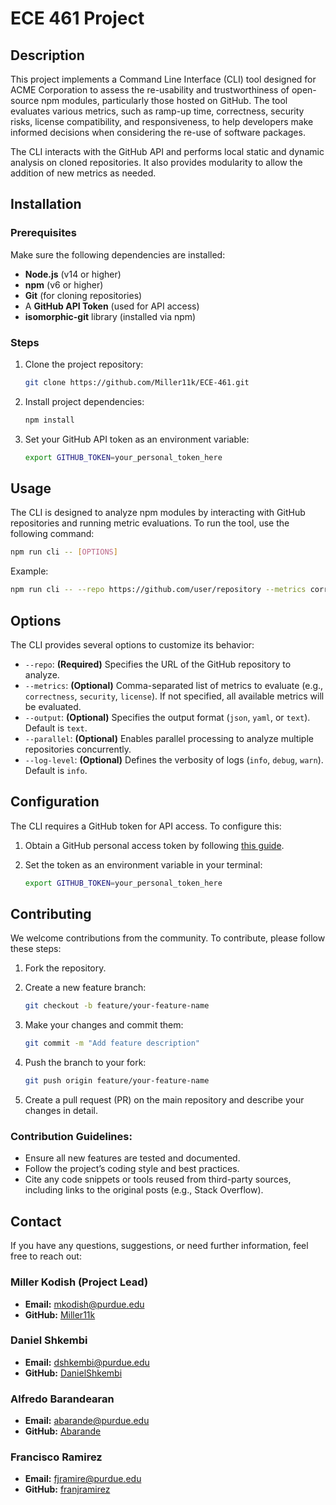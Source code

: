 # ECE 461 Project

## Description
This project implements a Command Line Interface (CLI) tool designed for ACME Corporation to assess the re-usability and trustworthiness of open-source npm modules, particularly those hosted on GitHub. The tool evaluates various metrics, such as ramp-up time, correctness, security risks, license compatibility, and responsiveness, to help developers make informed decisions when considering the re-use of software packages.

The CLI interacts with the GitHub API and performs local static and dynamic analysis on cloned repositories. It also provides modularity to allow the addition of new metrics as needed.

## Installation

### Prerequisites
Make sure the following dependencies are installed:
- **Node.js** (v14 or higher)
- **npm** (v6 or higher)
- **Git** (for cloning repositories)
- A **GitHub API Token** (used for API access)
- **isomorphic-git** library (installed via npm)

### Steps
1. Clone the project repository:
    ```bash
    git clone https://github.com/Miller11k/ECE-461.git
    ```

2. Install project dependencies:
    ```bash
    npm install
    ```

3. Set your GitHub API token as an environment variable:
    ```bash
    export GITHUB_TOKEN=your_personal_token_here
    ```

## Usage
The CLI is designed to analyze npm modules by interacting with GitHub repositories and running metric evaluations. To run the tool, use the following command:

```bash
npm run cli -- [OPTIONS]
```

Example:
```bash
npm run cli -- --repo https://github.com/user/repository --metrics correctness,license
```

## Options
The CLI provides several options to customize its behavior:

- `--repo`: **(Required)** Specifies the URL of the GitHub repository to analyze.
- `--metrics`: **(Optional)** Comma-separated list of metrics to evaluate (e.g., `correctness`, `security`, `license`). If not specified, all available metrics will be evaluated.
- `--output`: **(Optional)** Specifies the output format (`json`, `yaml`, or `text`). Default is `text`.
- `--parallel`: **(Optional)** Enables parallel processing to analyze multiple repositories concurrently.
- `--log-level`: **(Optional)** Defines the verbosity of logs (`info`, `debug`, `warn`). Default is `info`.

## Configuration
The CLI requires a GitHub token for API access. To configure this:

1. Obtain a GitHub personal access token by following [this guide](https://docs.github.com/en/authentication/keeping-your-account-and-data-secure/creating-a-personal-access-token).
2. Set the token as an environment variable in your terminal:

   ```bash
   export GITHUB_TOKEN=your_personal_token_here


## Contributing
We welcome contributions from the community. To contribute, please follow these steps:

1. Fork the repository.
2. Create a new feature branch:

    ```bash
    git checkout -b feature/your-feature-name
    ```

3. Make your changes and commit them:

    ```bash
    git commit -m "Add feature description"
    ```

4. Push the branch to your fork:

    ```bash
    git push origin feature/your-feature-name
    ```

5. Create a pull request (PR) on the main repository and describe your changes in detail.

### Contribution Guidelines:
- Ensure all new features are tested and documented.
- Follow the project’s coding style and best practices.
- Cite any code snippets or tools reused from third-party sources, including links to the original posts (e.g., Stack Overflow).

## Contact
If you have any questions, suggestions, or need further information, feel free to reach out:

### Miller Kodish (Project Lead)
- **Email:** [mkodish@purdue.edu](mailto:mkodish@purdue.edu)
- **GitHub:** [Miller11k](https://github.com/Miller11k)

### Daniel Shkembi
- **Email:** [dshkembi@purdue.edu](mailto:dshkembi@purdue.edu)
- **GitHub:** [DanielShkembi](https://github.com/DanielShkembi)

### Alfredo Barandearan
- **Email:** [abarande@purdue.edu](mailto:abarande@purdue.edu)
- **GitHub:** [Abarande](https://github.com/Abarande)

### Francisco Ramirez
- **Email:** [fjramire@purdue.edu](mailto:fjramire@purdue.edu)
- **GitHub:** [franjramirez](https://github.com/franjramirez)
